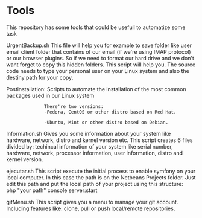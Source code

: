 # Tools
This repository has some tools that could be usefull to automatize some task

UrgentBackup.sh
                This file will help you for example to save  folder like user email client folder that contains of our email (if we're using IMAP protocol) or our browser plugins.
                So if we need to format our hard drive and we don't want forget to copy this hidden folders. This script will help you.
The source code needs to type your personal user on your Linux system and also the destiny path for your copy.

Postinstallation<version>:
                  Scripts to automate the installation of the most common packages used in our Linux system
                  
                  There're two versions:
                  -Fedora, CentOS or other distro based on Red Hat.
                  
                  -Ubuntu, Mint or other distro based on Debian.

Information.sh
                Gives you some information about your system like hardware, network, distro and kernel version etc.
                This script creates 6 files divided by: techincal information of your system like serial number, hardware, network, processor information, user information, distro and kernel version.

ejecutar.sh
              This script execute the initial process to enable symfony on your local computer. In this case the path is on the Netbeans Projects folder. Just edit this path and put the local path of your project using this structure:              
            php "your path" console server:start
            
gitMenu.sh
This script gives you a menu to manage your git account. Including features like: clone, pull or push local/remote repositories.


